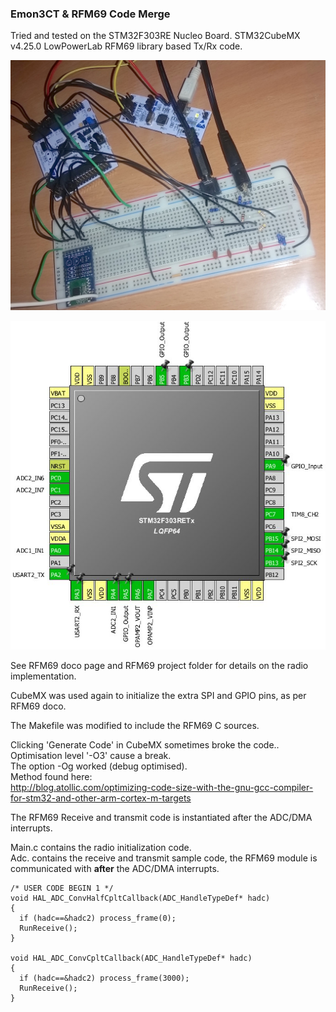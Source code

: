 ### Emon3CT & RFM69 Code Merge

Tried and tested on the STM32F303RE Nucleo Board.
STM32CubeMX v4.25.0
LowPowerLab RFM69 library based Tx/Rx code.  

![Wiring](../images/rfm69_images/emon3ct_rfm69_wiring.jpg)

![Pinout](../images/rfm69_images/emon3ct_rfm69_cubemx_pinout.jpg)


See RFM69 doco page and RFM69 project folder for details on the radio implementation.  

CubeMX was used again to initialize the extra SPI and GPIO pins, as per RFM69 doco.

The Makefile was modified to include the RFM69 C sources.  

Clicking 'Generate Code' in CubeMX sometimes broke the code.. Optimisation level '-O3' cause a break.  
The option -Og worked (debug optimised).  
Method found here:  
<http://blog.atollic.com/optimizing-code-size-with-the-gnu-gcc-compiler-for-stm32-and-other-arm-cortex-m-targets>

The RFM69 Receive and transmit code is instantiated after the ADC/DMA interrupts.

Main.c contains the radio initialization code.  
Adc.  contains the receive and transmit sample code, the RFM69 module is communicated with **after** the ADC/DMA interrupts.

    /* USER CODE BEGIN 1 */
    void HAL_ADC_ConvHalfCpltCallback(ADC_HandleTypeDef* hadc)
    {
      if (hadc==&hadc2) process_frame(0);
      RunReceive();
    }

    void HAL_ADC_ConvCpltCallback(ADC_HandleTypeDef* hadc)
    {
      if (hadc==&hadc2) process_frame(3000);
      RunReceive();
    }
